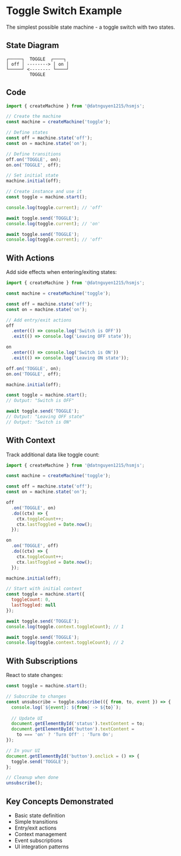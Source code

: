 # Toggle Switch Example

The simplest possible state machine - a toggle switch with two states.

## State Diagram

```
┌─────┐  TOGGLE  ┌────┐
│ off │ --------> │ on │
└─────┘ <-------- └────┘
         TOGGLE
```

## Code

```javascript
import { createMachine } from '@datnguyen1215/hsmjs';

// Create the machine
const machine = createMachine('toggle');

// Define states
const off = machine.state('off');
const on = machine.state('on');

// Define transitions
off.on('TOGGLE', on);
on.on('TOGGLE', off);

// Set initial state
machine.initial(off);

// Create instance and use it
const toggle = machine.start();

console.log(toggle.current); // 'off'

await toggle.send('TOGGLE');
console.log(toggle.current); // 'on'

await toggle.send('TOGGLE');
console.log(toggle.current); // 'off'
```

## With Actions

Add side effects when entering/exiting states:

```javascript
import { createMachine } from '@datnguyen1215/hsmjs';

const machine = createMachine('toggle');

const off = machine.state('off');
const on = machine.state('on');

// Add entry/exit actions
off
  .enter(() => console.log('Switch is OFF'))
  .exit(() => console.log('Leaving OFF state'));

on
  .enter(() => console.log('Switch is ON'))
  .exit(() => console.log('Leaving ON state'));

off.on('TOGGLE', on);
on.on('TOGGLE', off);

machine.initial(off);

const toggle = machine.start();
// Output: "Switch is OFF"

await toggle.send('TOGGLE');
// Output: "Leaving OFF state"
// Output: "Switch is ON"
```

## With Context

Track additional data like toggle count:

```javascript
import { createMachine } from '@datnguyen1215/hsmjs';

const machine = createMachine('toggle');

const off = machine.state('off');
const on = machine.state('on');

off
  .on('TOGGLE', on)
  .do((ctx) => {
    ctx.toggleCount++;
    ctx.lastToggled = Date.now();
  });

on
  .on('TOGGLE', off)
  .do((ctx) => {
    ctx.toggleCount++;
    ctx.lastToggled = Date.now();
  });

machine.initial(off);

// Start with initial context
const toggle = machine.start({ 
  toggleCount: 0,
  lastToggled: null 
});

await toggle.send('TOGGLE');
console.log(toggle.context.toggleCount); // 1

await toggle.send('TOGGLE');
console.log(toggle.context.toggleCount); // 2
```

## With Subscriptions

React to state changes:

```javascript
const toggle = machine.start();

// Subscribe to changes
const unsubscribe = toggle.subscribe(({ from, to, event }) => {
  console.log(`${event}: ${from} -> ${to}`);
  
  // Update UI
  document.getElementById('status').textContent = to;
  document.getElementById('button').textContent = 
    to === 'on' ? 'Turn Off' : 'Turn On';
});

// In your UI
document.getElementById('button').onclick = () => {
  toggle.send('TOGGLE');
};

// Cleanup when done
unsubscribe();
```

## Key Concepts Demonstrated

- Basic state definition
- Simple transitions
- Entry/exit actions
- Context management
- Event subscriptions
- UI integration patterns